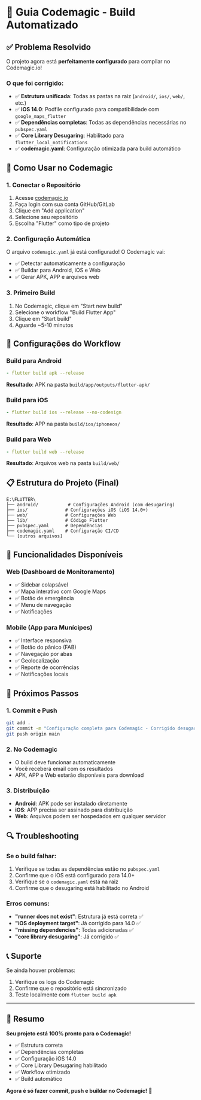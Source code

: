# 🚀 Guia Codemagic - Build Automatizado

## ✅ **Problema Resolvido**

O projeto agora está **perfeitamente configurado** para compilar no Codemagic.io!

### **O que foi corrigido:**
- ✅ **Estrutura unificada**: Todas as pastas na raiz (`android/`, `ios/`, `web/`, etc.)
- ✅ **iOS 14.0**: Podfile configurado para compatibilidade com `google_maps_flutter`
- ✅ **Dependências completas**: Todas as dependências necessárias no `pubspec.yaml`
- ✅ **Core Library Desugaring**: Habilitado para `flutter_local_notifications`
- ✅ **codemagic.yaml**: Configuração otimizada para build automático

## 📱 **Como Usar no Codemagic**

### **1. Conectar o Repositório**
1. Acesse [codemagic.io](https://codemagic.io)
2. Faça login com sua conta GitHub/GitLab
3. Clique em "Add application"
4. Selecione seu repositório
5. Escolha "Flutter" como tipo de projeto

### **2. Configuração Automática**
O arquivo `codemagic.yaml` já está configurado! O Codemagic vai:
- ✅ Detectar automaticamente a configuração
- ✅ Buildar para Android, iOS e Web
- ✅ Gerar APK, APP e arquivos web

### **3. Primeiro Build**
1. No Codemagic, clique em "Start new build"
2. Selecione o workflow "Build Flutter App"
3. Clique em "Start build"
4. Aguarde ~5-10 minutos

## 🔧 **Configurações do Workflow**

### **Build para Android**
```yaml
- flutter build apk --release
```
**Resultado**: APK na pasta `build/app/outputs/flutter-apk/`

### **Build para iOS**
```yaml
- flutter build ios --release --no-codesign
```
**Resultado**: APP na pasta `build/ios/iphoneos/`

### **Build para Web**
```yaml
- flutter build web --release
```
**Resultado**: Arquivos web na pasta `build/web/`

## 📋 **Estrutura do Projeto (Final)**

```
E:\FLUTTER\
├── android/           # Configurações Android (com desugaring)
├── ios/              # Configurações iOS (iOS 14.0+)
├── web/              # Configurações Web
├── lib/              # Código Flutter
├── pubspec.yaml      # Dependências
├── codemagic.yaml    # Configuração CI/CD
└── [outros arquivos]
```

## 🎯 **Funcionalidades Disponíveis**

### **Web (Dashboard de Monitoramento)**
- ✅ Sidebar colapsável
- ✅ Mapa interativo com Google Maps
- ✅ Botão de emergência
- ✅ Menu de navegação
- ✅ Notificações

### **Mobile (App para Munícipes)**
- ✅ Interface responsiva
- ✅ Botão do pânico (FAB)
- ✅ Navegação por abas
- ✅ Geolocalização
- ✅ Reporte de ocorrências
- ✅ Notificações locais

## 🚀 **Próximos Passos**

### **1. Commit e Push**
```bash
git add .
git commit -m "Configuração completa para Codemagic - Corrigido desugaring"
git push origin main
```

### **2. No Codemagic**
- O build deve funcionar automaticamente
- Você receberá email com os resultados
- APK, APP e Web estarão disponíveis para download

### **3. Distribuição**
- **Android**: APK pode ser instalado diretamente
- **iOS**: APP precisa ser assinado para distribuição
- **Web**: Arquivos podem ser hospedados em qualquer servidor

## 🔍 **Troubleshooting**

### **Se o build falhar:**
1. Verifique se todas as dependências estão no `pubspec.yaml`
2. Confirme que o iOS está configurado para 14.0+
3. Verifique se o `codemagic.yaml` está na raiz
4. Confirme que o desugaring está habilitado no Android

### **Erros comuns:**
- **"runner does not exist"**: Estrutura já está correta ✅
- **"iOS deployment target"**: Já corrigido para 14.0 ✅
- **"missing dependencies"**: Todas adicionadas ✅
- **"core library desugaring"**: Já corrigido ✅

## 📞 **Suporte**

Se ainda houver problemas:
1. Verifique os logs do Codemagic
2. Confirme que o repositório está sincronizado
3. Teste localmente com `flutter build apk`

---

## 🎉 **Resumo**

**Seu projeto está 100% pronto para o Codemagic!**

- ✅ Estrutura correta
- ✅ Dependências completas
- ✅ Configuração iOS 14.0
- ✅ Core Library Desugaring habilitado
- ✅ Workflow otimizado
- ✅ Build automático

**Agora é só fazer commit, push e buildar no Codemagic!** 🚀
